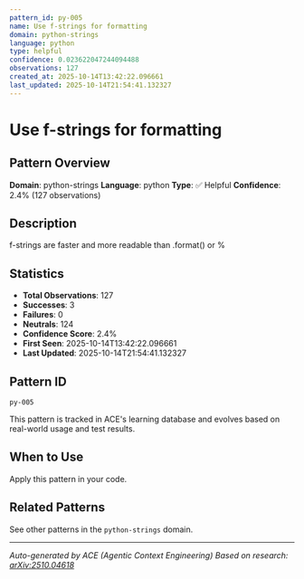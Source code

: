 ```yaml
---
pattern_id: py-005
name: Use f-strings for formatting
domain: python-strings
language: python
type: helpful
confidence: 0.023622047244094488
observations: 127
created_at: 2025-10-14T13:42:22.096661
last_updated: 2025-10-14T21:54:41.132327
---
```

# Use f-strings for formatting

## Pattern Overview

**Domain**: python-strings
**Language**: python
**Type**: ✅ Helpful
**Confidence**: 2.4% (127 observations)

## Description

f-strings are faster and more readable than .format() or %

## Statistics

- **Total Observations**: 127
- **Successes**: 3
- **Failures**: 0
- **Neutrals**: 124
- **Confidence Score**: 2.4%
- **First Seen**: 2025-10-14T13:42:22.096661
- **Last Updated**: 2025-10-14T21:54:41.132327

## Pattern ID

```
py-005
```

This pattern is tracked in ACE's learning database and evolves based on real-world usage and test results.

## When to Use

Apply this pattern in your code.

## Related Patterns

See other patterns in the `python-strings` domain.

---

*Auto-generated by ACE (Agentic Context Engineering)*
*Based on research: [arXiv:2510.04618](https://arxiv.org/abs/2510.04618)*
